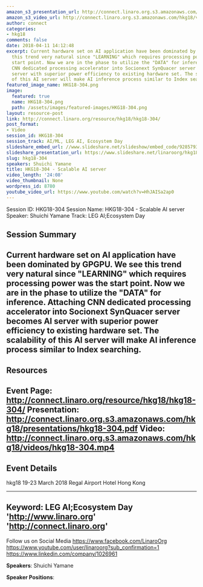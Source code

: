 ```yaml
---
amazon_s3_presentation_url: http://connect.linaro.org.s3.amazonaws.com/hkg18/presentations/hkg18-304.pdf
amazon_s3_video_url: http://connect.linaro.org.s3.amazonaws.com/hkg18/videos/hkg18-304.mp4
author: connect
categories:
- hkg18
comments: false
date: 2018-04-11 14:12:48
excerpt: Current hardware set on AI application have been dominated by GPGPU. We see
  this trend very natural since "LEARNING" which requires processing power was the
  start point. Now we are in the phase to utilize the "DATA" for inference. Attaching
  CNN dedicated processing accelerator into Socionext SynQuacer server becomes AI
  server with superior power efficiency to existing hardware set. The scalability
  of this AI server will make AI inference process similar to Index searching.
featured_image_name: HKG18-304.png
image:
  featured: true
  name: HKG18-304.png
  path: /assets/images/featured-images/HKG18-304.png
layout: resource-post
link: http://connect.linaro.org/resource/hkg18/hkg18-304/
post_format:
- Video
session_id: HKG18-304
session_track: AI/ML, LEG AI, Ecosystem Day
slideshare_embed_url: //www.slideshare.net/slideshow/embed_code/92857936
slideshare_presentation_url: https://www.slideshare.net/linaroorg/hkg18304-scalable-ai-server
slug: hkg18-304
speakers: Shuichi Yamane
title: HKG18-304 - Scalable AI server
video_length: '24:08'
video_thumbnail: None
wordpress_id: 8780
youtube_video_url: https://www.youtube.com/watch?v=HhJAISa2ap0
---
```


Session ID: HKG18-304
Session Name: HKG18-304 - Scalable AI server
Speaker: Shuichi Yamane
Track: LEG AI;Ecosystem Day


## Session Summary
Current hardware set on AI application have been dominated by GPGPU. We see this trend very natural since "LEARNING" which requires processing power was the start point. Now we are in the phase to utilize the "DATA" for inference. Attaching CNN dedicated processing accelerator into Socionext SynQuacer server becomes AI server with superior power efficiency to existing hardware set. The scalability of this AI server will make AI inference process similar to Index searching.
---------------------------------------------------
## Resources
Event Page: http://connect.linaro.org/resource/hkg18/hkg18-304/
Presentation: http://connect.linaro.org.s3.amazonaws.com/hkg18/presentations/hkg18-304.pdf
Video: http://connect.linaro.org.s3.amazonaws.com/hkg18/videos/hkg18-304.mp4
 ---------------------------------------------------
## Event Details
hkg18
19-23 March 2018 
Regal Airport Hotel Hong Kong

---------------------------------------------------
Keyword: LEG AI;Ecosystem Day
'http://www.linaro.org'
'http://connect.linaro.org'
---------------------------------------------------
Follow us on Social Media
https://www.facebook.com/LinaroOrg
https://www.youtube.com/user/linaroorg?sub_confirmation=1
https://www.linkedin.com/company/1026961

**Speakers**: Shuichi Yamane

**Speaker Positions**: